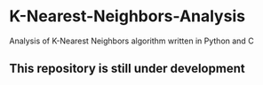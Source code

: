# K-Nearest-Neighbors-Analysis
Analysis of K-Nearest Neighbors algorithm written in Python and C 

## This repository is still under development
